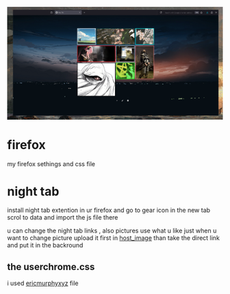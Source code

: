 
![Screenshot of Firefox with the userChrome.css applied](https://github.com/ayoub69cat/firefox/blob/main/Screenshot_1.png)

# firefox
my firefox sethings and css file

# night tab
install night tab extention in ur firefox and go to gear icon in the new tab
scrol to data and import the js file there 


u can change the night tab links , also pictures use what u like 
just when u want to change picture upload it first in [host_image](https://freeimage.host/)
than take the direct link and put it in the backround

## the userchrome.css
i used [ericmurphyxyz](https://github.com/ericmurphyxyz) file 
